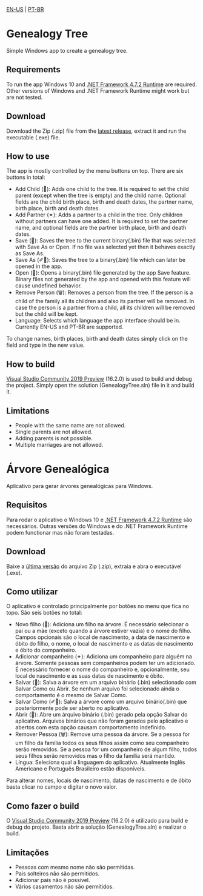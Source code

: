 [EN-US](#genealogy-tree) | [PT-BR](#árvore-genealógica)

# Genealogy Tree
Simple Windows app to create a genealogy tree.

## Requirements
To run the app Windows 10 and [.NET Framework 4.7.2 Runtime](https://dotnet.microsoft.com/download/dotnet-framework/net472) are required. Other versions of Windows and .NET Framework Runtime might work but are not tested.

## Download
Download the Zip (.zip) file from the [latest release](https://github.com/brunoeiterer/GenealogyTree/releases/latest), extract it and run the executable (.exe) file.

## How to use
The app is mostly controlled by the menu buttons on top. There are six buttons in total:
* Add Child (👶): Adds one child to the tree. It is required to set the child parent (except when the tree is empty) and the child name. Optional fields are the child birth place, birth and death dates, the partner name, birth place, birth and death dates.
* Add Partner (⚭): Adds a partner to a child in the tree. Only children without partners can have one added. It is required to set the partner name, and optional fields are the partner birth place, birth and death dates.
* Save (💾): Saves the tree to the current binary(.bin) file that was selected with Save As or Open. If no file was selected yet then it behaves exactly as Save As.
* Save As (✐💾): Saves the tree to a binary(.bin) file which can later be opened in the app.
* Open (📂): Opens a binary(.bin) file generated by the app Save feature. Binary files not generated by the app and opened with this feature will cause undefined behavior.
* Remove Person (🗑): Removes a person from the tree. If the person is a child of the family all its children and also its partner will be removed. In case the person is a partner from a child, all its children will be removed but the child will be kept.
* Language: Selects which language the app interface should be in. Currently EN-US and PT-BR are supported.

To change names, birth places, birth and death dates simply click on the field and type in the new value.

## How to build
[Visual Studio Community 2019 Preview](https://visualstudio.microsoft.com/pt-br/vs/preview/?rr=https%3A%2F%2Fwww.google.com%2F) (16.2.0) is used to build and debug the project. Simply open the solution (GenealogyTree.sln) file in it and build it.

## Limitations
* People with the same name are not allowed.
* Single parents are not allowed.
* Adding parents is not possible.
* Multiple marriages are not allowed.

# Árvore Genealógica
Aplicativo para gerar árvores genealógicas para Windows.

## Requisitos
Para rodar o aplicativo o Windows 10 e [.NET Framework 4.7.2 Runtime](https://dotnet.microsoft.com/download/dotnet-framework/net472) são necessários. Outras versões do Windows e do .NET Framework Runtime podem functionar mas não foram testadas.

## Download
Baixe  a [última versão](https://github.com/brunoeiterer/GenealogyTree/releases/latest) do arquivo Zip (.zip), extraia e abra o executável (.exe).

## Como utilizar
O aplicativo é controlado principalmente por botões no menu que fica no topo. São seis botões no total:
* Novo filho (👶): Adiciona um filho na árvore. É necessário selecionar o pai ou a mãe (exceto quando a árvore estiver vazia) e o nome do filho. Campos opcionais são o local de nascimento, a data de nascimento e óbito do filho, o nome, o local de nascimento e as datas de nascimento e óbito do companheiro.
* Adicionar companheiro (⚭): Adiciona um companheiro para alguém na árvore. Somente pessoas sem companheiros podem ter um adicionado. É necessário fornecer o nome do companheiro e, opcionalmente, seu local de nascimento e as suas datas de nascimento e óbito.
* Salvar (💾): Salva a árvore em um arquivo binário (.bin) selectionado com Salvar Como ou Abrir. Se nenhum arquivo foi selecionado ainda o comportamento é o mesmo de Salvar Como.
* Salvar Como (✐💾): Salva a árvore como um arquivo binário(.bin) que posteriormente pode ser aberto no aplicativo.
* Abrir (📂): Abre um árquivo binário (.bin) gerado pela opção Salvar do aplicativo. Arquivos binários que não foram gerados pelo aplicativo e abertos com esta opção causam comportamento indefinido.
* Remover Pessoa (🗑): Remove uma pessoa da árvore. Se a pessoa for um filho da família todos os seus filhos assim como seu companheiro serão removidos. Se a pessoa for um companheiro de algum filho, todos seus filhos serão removidos mas o filho da família será mantido.
* Língua: Seleciona qual a linguagem do aplicativo. Atualmente Inglês Americano e Português Brasileiro estão disponíveis.

Para alterar nomes, locais de nascimento, datas de nascimento e de óbito basta clicar no campo e digitar o novo valor.

## Como fazer o build
O [Visual Studio Community 2019 Preview](https://visualstudio.microsoft.com/pt-br/vs/preview/?rr=https%3A%2F%2Fwww.google.com%2F) (16.2.0) é utilizado para build e debug do projeto. Basta abrir a solução (GenealogyTree.sln) e realizar o build.

## Limitações
* Pessoas com mesmo nome não são permitidas.
* Pais solteiros não são permitidos.
* Adicionar pais não é possível.
* Vários casamentos não são permitidos.
